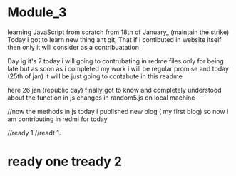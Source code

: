 # Module_3
 learning JavaScript from scratch from 18th of January_ (maintain the strike)
 Today i got to learn new thing ant git, That if i contibuted in website itself then only it will consider as a contribuatation 

Day ig it's 7  today i will going to contrubating in redme files only for being late
but as soon as i completed my work i will be regular promise 
and today (25th of jan) it will be just going to contabute in this readme

here 26 jan (republic day)
finally got to know and completely understood about the function in js
changes in random5.js on local machine

//now the methods in js 
today i published new blog ( my first blog) so now i am contributing in redmi for today 


//ready 1
//readt 1.
# ready one tready 2
